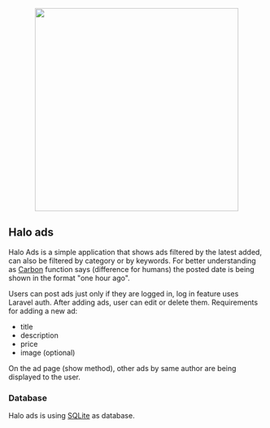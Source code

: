 <p align="center"><a href="https://laravel.com" target="_blank"><img src="https://raw.githubusercontent.com/laravel/art/master/logo-lockup/5%20SVG/2%20CMYK/1%20Full%20Color/laravel-logolockup-cmyk-red.svg" width="400"></a></p>

## Halo ads

Halo Ads is a simple application that shows ads filtered by the latest added, can also be filtered by category or by keywords. For better understanding as [Carbon](https://carbon.nesbot.com/docs/) function says (difference for humans) the posted date is being shown in the format "one hour ago".

Users can post ads just only if they are logged in, log in feature uses Laravel auth. After adding ads, user can edit or delete
them. Requirements for adding a new ad:

-   title
-   description
-   price
-   image (optional)

On the ad page (show method), other ads by same author are being displayed to the user.

### Database

Halo ads is using [SQLite](https://www.sqlite.org/index.html) as database.
